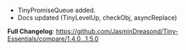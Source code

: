 - TinyPromiseQueue added.
- Docs updated (TinyLevelUp, checkObj, asyncReplace)

**Full Changelog**: https://github.com/JasminDreasond/Tiny-Essentials/compare/1.4.0...1.5.0